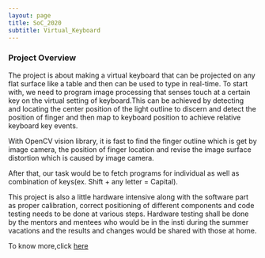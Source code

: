 ```yaml
---
layout: page
title: SoC_2020
subtitle: Virtual_Keyboard
---
```


### Project Overview

The project is about making a virtual keyboard that can be projected on any flat surface like a table and then can be used 
to type in real-time. To start with, we need to program image processing that senses touch at a certain key on the 
virtual setting of keyboard.This can be achieved by detecting and locating the center position of the light outline to 
discern and detect the position of finger and then map to keyboard position to achieve relative keyboard key events.

With OpenCV vision library, it is fast to find the finger outline which is get by image camera, the position of finger
location and revise the image surface distortion which is caused by image camera.

After that, our task would be to fetch programs for individual as well as combination of keys(ex. Shift + any letter = Capital).

This project is also a little hardware intensive along with the software part as proper calibration, correct positioning of 
different components and code testing needs to be done at various steps. Hardware testing shall be done by the mentors and 
mentees who would be in the insti during the summer vacations and the results and changes would be shared with those at home.

To know more,click [here](https://github.com/MananKGarg/SOC_20_Virtual_Keyboard)
